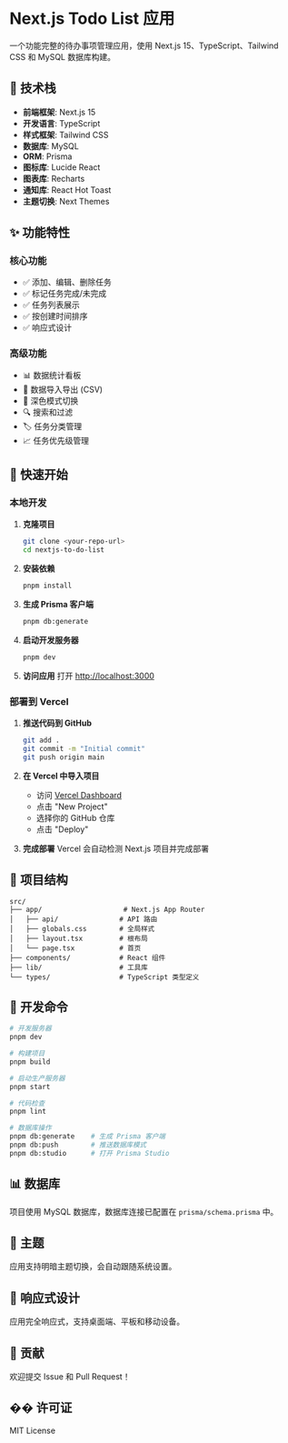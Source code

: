 # Next.js Todo List 应用

一个功能完整的待办事项管理应用，使用 Next.js 15、TypeScript、Tailwind CSS 和 MySQL 数据库构建。

## 🚀 技术栈

- **前端框架**: Next.js 15
- **开发语言**: TypeScript
- **样式框架**: Tailwind CSS
- **数据库**: MySQL
- **ORM**: Prisma
- **图标库**: Lucide React
- **图表库**: Recharts
- **通知库**: React Hot Toast
- **主题切换**: Next Themes

## ✨ 功能特性

### 核心功能
- ✅ 添加、编辑、删除任务
- ✅ 标记任务完成/未完成
- ✅ 任务列表展示
- ✅ 按创建时间排序
- ✅ 响应式设计

### 高级功能
- 📊 数据统计看板
- 📁 数据导入导出 (CSV)
- 🎨 深色模式切换
- 🔍 搜索和过滤
- 🏷️ 任务分类管理
- 📈 任务优先级管理

## 🚀 快速开始

### 本地开发

1. **克隆项目**
   ```bash
   git clone <your-repo-url>
   cd nextjs-to-do-list
   ```

2. **安装依赖**
   ```bash
   pnpm install
   ```

3. **生成 Prisma 客户端**
   ```bash
   pnpm db:generate
   ```

4. **启动开发服务器**
   ```bash
   pnpm dev
   ```

5. **访问应用**
   打开 [http://localhost:3000](http://localhost:3000)

### 部署到 Vercel

1. **推送代码到 GitHub**
   ```bash
   git add .
   git commit -m "Initial commit"
   git push origin main
   ```

2. **在 Vercel 中导入项目**
   - 访问 [Vercel Dashboard](https://vercel.com/dashboard)
   - 点击 "New Project"
   - 选择你的 GitHub 仓库
   - 点击 "Deploy"

3. **完成部署**
   Vercel 会自动检测 Next.js 项目并完成部署

## 📁 项目结构

```
src/
├── app/                    # Next.js App Router
│   ├── api/               # API 路由
│   ├── globals.css        # 全局样式
│   ├── layout.tsx         # 根布局
│   └── page.tsx           # 首页
├── components/            # React 组件
├── lib/                   # 工具库
└── types/                 # TypeScript 类型定义
```

## 🔧 开发命令

```bash
# 开发服务器
pnpm dev

# 构建项目
pnpm build

# 启动生产服务器
pnpm start

# 代码检查
pnpm lint

# 数据库操作
pnpm db:generate    # 生成 Prisma 客户端
pnpm db:push        # 推送数据库模式
pnpm db:studio      # 打开 Prisma Studio
```

## 📊 数据库

项目使用 MySQL 数据库，数据库连接已配置在 `prisma/schema.prisma` 中。

## 🎨 主题

应用支持明暗主题切换，会自动跟随系统设置。

## 📱 响应式设计

应用完全响应式，支持桌面端、平板和移动设备。

## 🤝 贡献

欢迎提交 Issue 和 Pull Request！

## �� 许可证

MIT License
